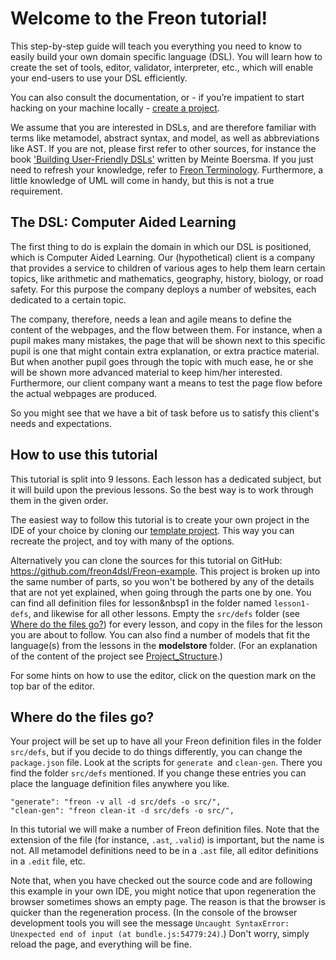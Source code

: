 # Welcome to the Freon tutorial!

This step-by-step guide will teach you everything you need to know to easily build your own domain specific language (DSL).
You will learn how to create the set of tools, editor, validator, interpreter, etc., which will enable your end-users to use your DSL efficiently.

You can also consult the documentation, or - if you’re impatient to start hacking on your machine 
locally - [create a project](/Documentation/Overview/Getting_Started#example-project-startup-2).

We assume that you are interested in DSLs, and are therefore familiar with terms
like metamodel, abstract syntax, and model, as well as abbreviations like AST. If you
are not, please first refer to other sources, for instance the 
book <a href="https://www.manning.com/books/building-user-friendly-dsls" target="_blank">'Building User-Friendly DSLs'</a> written by Meinte Boersma. 
If you just need to refresh your knowledge, refer to [Freon Terminology](/Documentation/Terminology).
Furthermore, a little knowledge of UML will come in handy, but this is not a true requirement.

## The DSL: Computer Aided Learning

The first thing to do is explain the domain in which our DSL is positioned, which is Computer Aided Learning. Our (hypothetical) client is a company that provides
a service to children of various ages to help them learn certain topics, like arithmetic and mathematics, geography, history, biology, or
road safety. For this purpose the company deploys a number of websites, each dedicated to a certain topic.

The company, therefore, needs a lean and agile means
to define the content of the webpages, and the flow between them. For instance, when a pupil makes many mistakes, the page that will be
shown next to this specific pupil is one that might contain extra explanation, or extra practice material. But when another pupil goes through the topic
with much ease, he or she will be shown more advanced material to keep him/her interested. Furthermore, our client company want a means to test the page
flow before the actual webpages are produced.

So you might see that we have a bit of task before us to satisfy this client's needs and expectations.

## How to use this tutorial

This tutorial is split into 9 lessons. Each lesson has a dedicated subject, but it will 
build upon the previous lessons. So the best way is to work through them in the given order.

The easiest way to follow this tutorial is to create your own project in the IDE of your 
choice by cloning our [template project](/Documentation/Overview/Getting_Started#template-project-startup-3). This way 
you can recreate the project, and toy with many of the options.

Alternatively you can clone the sources for this tutorial on GitHub: <a href="https://github.com/freon4dsl/Freon-example" target="_blank">
https://github.com/freon4dsl/Freon-example</a>. This project is broken up into the same number of parts, 
so you won't be bothered by any of the details that are not yet explained, when going through the parts one by one.
You can find all definition files for lesson&nbsp1 in the folder named `lesson1-defs`, and likewise for all other lessons. Empty
the `src/defs` folder (see <a href='#where-do-the-files-go-4'>Where do the files go?</a>) for every lesson, and copy in the files 
for the lesson you are about to follow. You can also find 
a number of models that fit the language(s) from the lessons in the **modelstore** folder. (For an explanation of the content of the project see
[Project_Structure](/Documentation/Overview/Getting_Started#project_structure-4).)

For some hints on how to use the editor, click on the question mark on the top bar of the editor.

## Where do the files go?

Your project will be set up to have all your Freon definition files in the folder `src/defs`,
but if you decide to do things differently, you can change the `package.json` file.
Look at the scripts for `generate `and `clean-gen`. There you find the folder `src/defs`
mentioned. If you change these entries you can place the language definition files anywhere you like.

```
"generate": "freon -v all -d src/defs -o src/",
"clean-gen": "freon clean-it -d src/defs -o src/",
```

In this tutorial we will make a number of Freon definition files. Note that the extension of the 
file (for instance, `.ast`, `.valid`) is important, but the name is not. All metamodel definitions 
need to be in a `.ast` file, all editor definitions in a `.edit` file, etc.

Note that, when you have checked out the source code and are following this
example in your own IDE, you might notice that upon regeneration the browser sometimes shows an empty page. The reason
is that the browser is quicker than the regeneration process. (In the console of the browser development tools you will see
the message `Uncaught SyntaxError: Unexpected end of input (at bundle.js:54779:24)`.) Don't worry, simply reload
the page, and everything will be fine.
